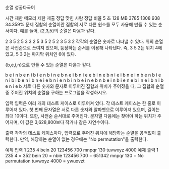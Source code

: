 순열 성공다국어

시간 제한	메모리 제한	제출	정답	맞힌 사람	정답 비율
5 초	128 MB	3785	1308	938	34.359%
문제
집합의 순열이란 집합의 서로 다른 원소를 모두 사용해 만들 수 있는 순서이다. 예를 들어, {2,3,5}의 순열은 다음과 같다.

2 3 5
2 5 3
3 2 5
3 5 2
5 2 3
5 3 2
각각의 순열은 숫자로 나타낼 수 있다. 위의 순열은 사전순으로 쓰여져 있으며, 등장하는 순서를 이용해 나타낸다. 즉, 3 5 2는 위치 4에 있고, 5 3 2는 마지막 위치인 6에 있다.

{b,e,i,n}으로 만들 수 있는 순열은 다음과 같다.

b e i n
b e n i
b i e n
b i n e
b n e i
b n i e
e b i n
e b n i
e i b n
e i n b
e n b i
e n i b
i b e n
i b n e
i e b n
i e n b
i n b e
i n e b
n b e i
n b i e
n e b i
n e i b
n i b e
n i e b
서로 다른 숫자와 문자로 이루어진 집합과 위치가 주어졌을 때, 그 집합의 순열 중 주어진 위치의 순열을 구하는 프로그램을 작성하시오.

입력
입력은 여러 개의 테스트 케이스로 이루어져 있다. 각 테스트 케이스는 한 줄로 이루어져 있다. 첫 번째 문자열은 서로 다른 숫자와 알파벳으로 이루어져 있으며, 길이는 최대 10이다. 또한, 사전순 순서대로 주어진다. 문자열 다음에는 찾아야 하는 위치가 주어지며, 이 값은 3,628,800보다 작거나 같은 자연수이다.

출력
각각의 테스트 케이스마다, 입력으로 주어진 위치에 해당하는 순열을 공백없이 출력한다. 만약, 해당하는 순열이 없는 경우에는 "No permutation"을 출력한다.

예제 입력 1
235 4
bein 20
123456 700
mnpqr 130
tuvwxyz 4000
예제 출력 1
235 4 = 352
bein 20 = nbie
123456 700 = 651342
mnpqr 130 = No permutation
tuvwxyz 4000 = ywuxvzt